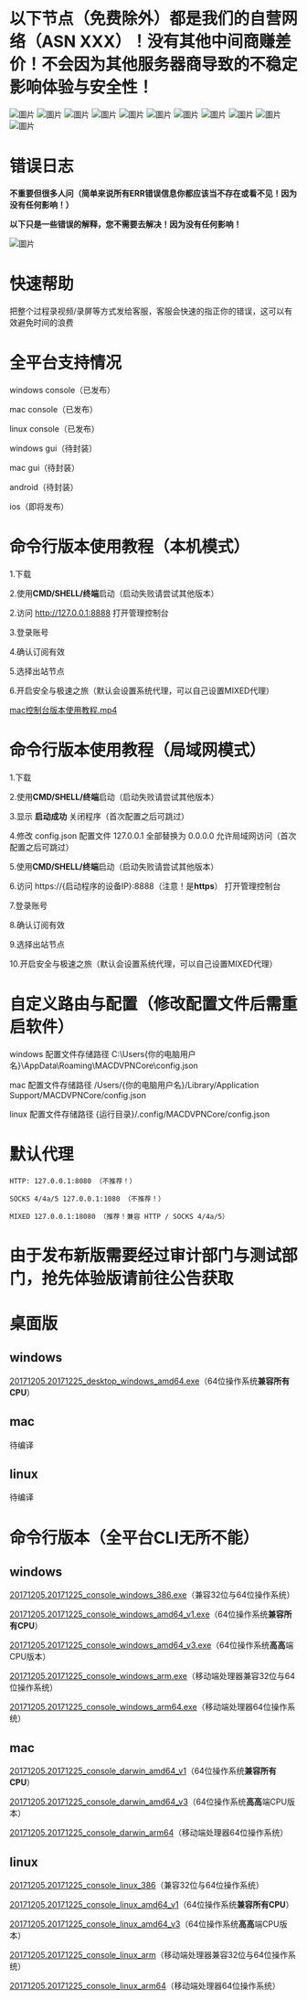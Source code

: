 # 以下节点（免费除外）都是我们的自营网络（ASN XXX）！没有其他中间商赚差价！不会因为其他服务器商导致的不稳定影响体验与安全性！
![圖片](https://github.com/user-attachments/assets/264c9d0f-49d1-4649-a452-6ed52c8c9c56)
![圖片](https://github.com/user-attachments/assets/e19a284c-e4ac-4d16-99f3-6c5de992b9e0)
![圖片](https://github.com/user-attachments/assets/925164d1-06d2-47f6-9d57-54dfe1fcd690)
![圖片](https://github.com/user-attachments/assets/36cba4d3-3ea2-4ce6-abbc-2e47e9e777aa)
![圖片](https://github.com/user-attachments/assets/a83876ba-3a76-466d-a42d-cd3e179207bf)
![圖片](https://github.com/user-attachments/assets/7f2861a3-46cd-4501-9a80-db65c73dc791)
![圖片](https://github.com/user-attachments/assets/5d364bea-fe6c-4f7a-a74e-fe0934f12d3a)
![圖片](https://github.com/user-attachments/assets/4e49ad70-1c36-4776-af73-1db7ca227e2f)
![圖片](https://github.com/user-attachments/assets/d5d5f941-7bd1-46fe-afcd-8471493a97cc)
![圖片](https://github.com/user-attachments/assets/50297145-0cec-4c21-9abf-2b07d5634d60)
![圖片](https://github.com/user-attachments/assets/28f49a85-a49b-47fe-8359-4c55986ef5a9)


# 错误日志
**不重要但很多人问（简单来说所有ERR错误信息你都应该当不存在或看不见！因为没有任何影响！）**

**以下只是一些错误的解释，您不需要去解决！因为没有任何影响！**

![圖片](https://github.com/user-attachments/assets/7fc8e958-898b-4153-b160-0e24f477029a)

# 快速帮助
把整个过程录视频/录屏等方式发给客服，客服会快速的指正你的错误，这可以有效避免时间的浪费

# 全平台支持情况
windows console（已发布）

mac console（已发布）

linux console（已发布）

windows gui（待封装）

mac gui（待封装）

android（待封装）

ios（即将发布）

# 命令行版本使用教程（本机模式）
1.下载

2.使用**CMD/SHELL/终端**启动（启动失败请尝试其他版本）

2.访问 http://127.0.0.1:8888 打开管理控制台

3.登录账号

4.确认订阅有效

5.选择出站节点

6.开启安全与极速之旅（默认会设置系统代理，可以自己设置MIXED代理）

[mac控制台版本使用教程.mp4](https://macdvpn.com/tmp/video/mac-console.mp4)

# 命令行版本使用教程（局域网模式）
1.下载

2.使用**CMD/SHELL/终端**启动（启动失败请尝试其他版本）

3.显示 **启动成功** 关闭程序（首次配置之后可跳过）

4.修改 config.json 配置文件 127.0.0.1 全部替换为 0.0.0.0 允许局域网访问（首次配置之后可跳过）

5.使用**CMD/SHELL/终端**启动（启动失败请尝试其他版本）

6.访问 https://{启动程序的设备IP}:8888（注意！是**https**） 打开管理控制台

7.登录账号

8.确认订阅有效

9.选择出站节点

10.开启安全与极速之旅（默认会设置系统代理，可以自己设置MIXED代理）

# 自定义路由与配置（修改配置文件后需重启软件）
windows 配置文件存储路径 C:\Users\{你的电脑用户名}\AppData\Roaming\MACDVPNCore\config.json

mac 配置文件存储路径 /Users/{你的电脑用户名}/Library/Application Support/MACDVPNCore/config.json

linux 配置文件存储路径 {运行目录}/.config/MACDVPNCore/config.json

# 默认代理
```
HTTP: 127.0.0.1:8080 （不推荐！）
```

```
SOCKS 4/4a/5 127.0.0.1:1080 （不推荐！）
```

```
MIXED 127.0.0.1:18080 （推荐！兼容 HTTP / SOCKS 4/4a/5）
```

# 由于发布新版需要经过审计部门与测试部门，抢先体验版请前往公告获取

# 桌面版
## windows
[20171205.20171225_desktop_windows_amd64.exe](https://macdvpn.com/tmp/20171205.20171225/desktop_windows_amd64.exe)（64位操作系统**兼容所有CPU**）

## mac

待编译

## linux

待编译

# 命令行版本（全平台CLI无所不能）
## windows
[20171205.20171225_console_windows_386.exe](https://macdvpn.com/tmp/20171205.20171225/console_windows_386.exe)（兼容32位与64位操作系统）

[20171205.20171225_console_windows_amd64_v1.exe](https://macdvpn.com/tmp/20171205.20171225/console_windows_amd64_v1.exe)（64位操作系统**兼容所有CPU**）

[20171205.20171225_console_windows_amd64_v3.exe](https://macdvpn.com/tmp/20171205.20171225/console_windows_amd64_v3.exe)（64位操作系统**高高**端CPU版本）

[20171205.20171225_console_windows_arm.exe](https://macdvpn.com/tmp/20171205.20171225/console_windows_arm.exe)（移动端处理器兼容32位与64位操作系统）

[20171205.20171225_console_windows_arm64.exe](https://macdvpn.com/tmp/20171205.20171225/console_windows_arm64.exe)（移动端处理器64位操作系统）

## mac
[20171205.20171225_console_darwin_amd64_v1](https://macdvpn.com/tmp/20171205.20171225/console_darwin_amd64_v1)（64位操作系统**兼容所有CPU**）

[20171205.20171225_console_darwin_amd64_v3](https://macdvpn.com/tmp/20171205.20171225/console_darwin_amd64_v3)（64位操作系统**高高**端CPU版本）

[20171205.20171225_console_darwin_arm64](https://macdvpn.com/tmp/20171205.20171225/console_darwin_arm64)（移动端处理器64位操作系统）

## linux
[20171205.20171225_console_linux_386](https://macdvpn.com/tmp/20171205.20171225/console_linux_386)（兼容32位与64位操作系统）

[20171205.20171225_console_linux_amd64_v1](https://macdvpn.com/tmp/20171205.20171225/console_linux_amd64_v1)（64位操作系统**兼容所有CPU**）

[20171205.20171225_console_linux_amd64_v3](https://macdvpn.com/tmp/20171205.20171225/console_linux_amd64_v3)（64位操作系统**高高**端CPU版本）

[20171205.20171225_console_linux_arm](https://macdvpn.com/tmp/20171205.20171225/console_linux_arm)（移动端处理器兼容32位与64位操作系统）

[20171205.20171225_console_linux_arm64](https://macdvpn.com/tmp/20171205.20171225/console_linux_arm64)（移动端处理器64位操作系统）
